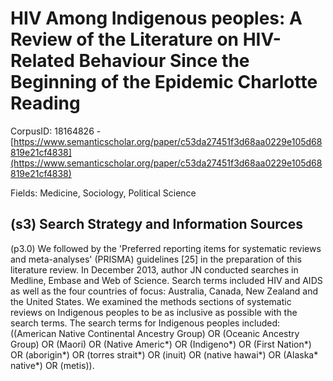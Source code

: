 # HIV Among Indigenous peoples: A Review of the Literature on HIV-Related Behaviour Since the Beginning of the Epidemic Charlotte Reading

CorpusID: 18164826 - [https://www.semanticscholar.org/paper/c53da27451f3d68aa0229e105d68819e21cf4838](https://www.semanticscholar.org/paper/c53da27451f3d68aa0229e105d68819e21cf4838)

Fields: Medicine, Sociology, Political Science

## (s3) Search Strategy and Information Sources
(p3.0) We followed by the 'Preferred reporting items for systematic reviews and meta-analyses' (PRISMA) guidelines [25] in the preparation of this literature review. In December 2013, author JN conducted searches in Medline, Embase and Web of Science. Search terms included HIV and AIDS as well as the four countries of focus: Australia, Canada, New Zealand and the United States. We examined the methods sections of systematic reviews on Indigenous peoples to be as inclusive as possible with the search terms. The search terms for Indigenous peoples included: ((American Native Continental Ancestry Group) OR (Oceanic Ancestry Group) OR (Maori) OR (Native Americ*) OR (Indigeno*) OR (First Nation*) OR (aborigin*) OR (torres strait*) OR (inuit) OR (native hawai*) OR (Alaska* native*) OR (metis)).

